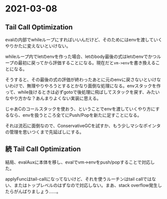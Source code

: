 # 2021-03-08

## Tail Call Optimization

evalの内部でwhileループにすればいいんだけど、そのためにはenvを渡していくやりかたに変えないといけない。

whileループ内でletのenvを作った場合、letのbody最後の式はletのenvでかつループの最初に戻ってから評価することになる。現在だと`vm->env`を書き換えることになる。

そうすると、その最後の式の評価が終わったあとに元のenvに戻さないといけないわけで、無理やりやろうとするとかなり面倒な処理になる。envスタックを作って、while抜けるときは必ずgotoで後処理に飛ばしてスタックを戻す、みたいなやり方かな？あんまりよくない実装に思える。

じゃあCのコールスタックを使おう、ということでenvを渡していくやり方にするなら、envを扱うところ全てにPush/Popを新たに足すことになる。

それは流石に面倒なので、ConservativeGCを試すか、もう少しマシなポインタの管理を思いつくまで先延ばしにする。

## 続 Tail Call Optimization

結局、evalAuxに本体を移し、evalでvm->envをpush/popすることで対応した。

applyFuncはtail-callになってないけど、それを使うルーチンはtail callではない、またはトップレベルのはずなので対応しない。まあ、stack overflow発生したらがんばりましょう……。